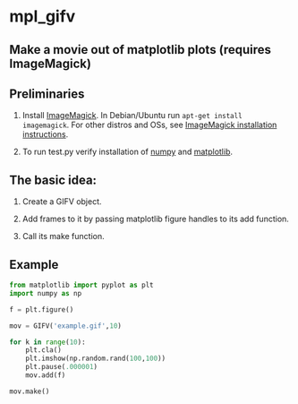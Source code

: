 # mpl_gifv

## Make a movie out of matplotlib plots (requires ImageMagick)

## Preliminaries

1. Install [ImageMagick](https://www.imagemagick.org). In Debian/Ubuntu run `apt-get install imagemagick`. For other distros and OSs, see [ImageMagick installation instructions](https://www.imagemagick.org/script/binary-releases.php).

2. To run test.py verify installation of [numpy](http://numpy.org) and [matplotlib](http://matplotlib.org).

## The basic idea:

1. Create a GIFV object.

2. Add frames to it by passing matplotlib figure handles to its add function.

3. Call its make function.

## Example

```python
from matplotlib import pyplot as plt
import numpy as np

f = plt.figure()

mov = GIFV('example.gif',10)

for k in range(10):
    plt.cla()
    plt.imshow(np.random.rand(100,100))
    plt.pause(.000001)
    mov.add(f)

mov.make()
```

